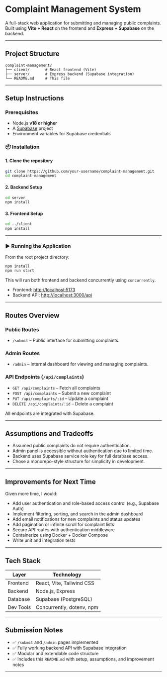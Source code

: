 # Complaint Management System

A full-stack web application for submitting and managing public complaints. Built using **Vite + React** on the frontend and **Express + Supabase** on the backend.

---

## Project Structure

```
complaint-management/
├── client/       # React frontend (Vite)
├── server/       # Express backend (Supabase integration)
└── README.md     # This file
```

---

## Setup Instructions

### Prerequisites

* Node.js **v18 or higher**
* A [Supabase](https://supabase.com/) project
* Environment variables for Supabase credentials

### 📦 Installation

#### 1. Clone the repository

```bash
git clone https://github.com/your-username/complaint-management.git
cd complaint-management
```

#### 2. Backend Setup

```bash
cd server
npm install
```

#### 3. Frontend Setup

```bash
cd ../client
npm install
```

---

### ▶️ Running the Application

From the root project directory:

```bash
npm install
npm run start
```

This will run both frontend and backend concurrently using `concurrently`.

* Frontend: [http://localhost:5173](http://localhost:5173)
* Backend API: [http://localhost:3000/api](http://localhost:3000/api)

---

## Routes Overview

### Public Routes

* `/submit` – Public interface for submitting complaints.

### Admin Routes

* `/admin` – Internal dashboard for viewing and managing complaints.

### API Endpoints (`/api/complaints`)

* `GET /api/complaints` – Fetch all complaints
* `POST /api/complaints` – Submit a new complaint
* `PUT /api/complaints/:id` – Update a complaint
* `DELETE /api/complaints/:id` – Delete a complaint

All endpoints are integrated with Supabase.

---

## Assumptions and Tradeoffs

* Assumed public complaints do not require authentication.
* Admin panel is accessible without authentication due to limited time.
* Backend uses Supabase service role key for full database access.
* Chose a monorepo-style structure for simplicity in development.

---

## Improvements for Next Time

Given more time, I would:

* Add user authentication and role-based access control (e.g., Supabase Auth)
* Implement filtering, sorting, and search in the admin dashboard
* Add email notifications for new complaints and status updates
* Add pagination or infinite scroll for complaint lists
* Secure API routes with authentication middleware
* Containerize using Docker + Docker Compose
* Write unit and integration tests

---

## Tech Stack

| Layer     | Technology                |
| --------- | ------------------------- |
| Frontend  | React, Vite, Tailwind CSS |
| Backend   | Node.js, Express          |
| Database  | Supabase (PostgreSQL)     |
| Dev Tools | Concurrently, dotenv, npm |

---

## Submission Notes

* ✅ `/submit` and `/admin` pages implemented
* ✅ Fully working backend API with Supabase integration
* ✅ Modular and extendable code structure
* ✅ Includes this `README.md` with setup, assumptions, and improvement notes

---

